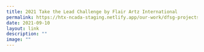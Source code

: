 ```yaml
---
title: 2021 Take the Lead Challenge by Flair Artz International
permalink: https://htx-ncada-staging.netlify.app/our-work/dfsg-projects/take-the-lead/
date: 2021-09-10
layout: link
description: ""
image: ""
---
```

